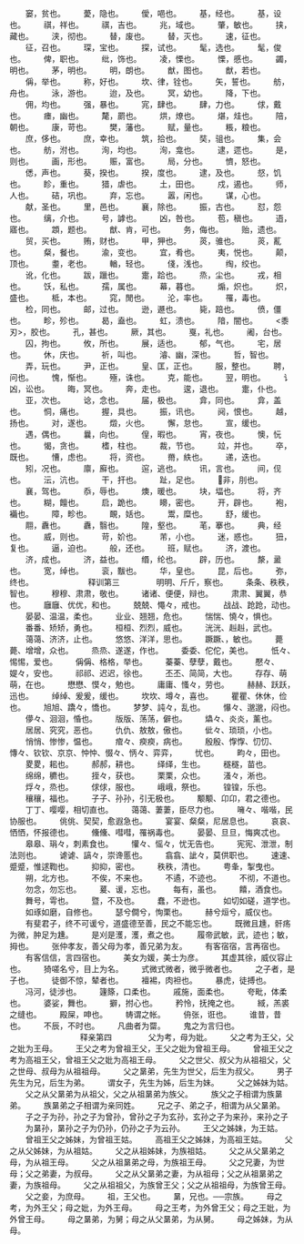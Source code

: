 <!-- { "loadSidebar": true } -->
　　窭，贫也。
　　薆，隐也。
　　僾，唈也。
　　基，经也。
　　基，设也。
　　祺，祥也。
　　祺，吉也。
　　兆，域也。
　　肇，敏也。
　　挟，藏也。
　　浃，彻也。
　　替，废也。
　　替，灭也。
　　速，征也。
　　征，召也。
　　琛，宝也。
　　探，试也。
　　髦，选也。
　　髦，俊也。
　　俾，职也。
　　纰，饰也。
　　凌，慄也。
　　慄，慼也。
　　蠲，明也。
　　茅，明也。
　　明，朗也。
　　猷，图也。
　　猷，若也。
　　偁，举也。
　　称，好也。
　　坎、律，铨也。
　　矢，誓也。
　　舫，舟也。
　　泳，游也。
　　迨，及也。
　　冥，幼也。
　　降，下也。
　　佣，均也。
　　强，暴也。
　　宨，肆也。
　　肆，力也。
　　俅，戴也。
　　瘗，幽也。
　　氂，罽也。
　　烘，燎也。
　　煁，烓也。
　　陪，朝也。
　　康，苛也。
　　樊，藩也。
　　赋，量也。
　　粻，粮也。
　　庶，侈也。
　　庶，幸也。
　　筑，拾也。
　　奘，驵也。
　　集，会也。
　　舫，泭也。
　　洵，均也。
　　洵，龛也。
　　逮，遝也。
　　是，则也。
　　画，形也。
　　赈，富也。
　　局，分也。
　　懠，怒也。
　　僁，声也。
　　葵，揆也。
　　揆，度也。
　　逮，及也。
　　惄，饥也。
　　眕，重也。
　　猎，虐也。
　　土，田也。
　　戍，遏也。
　　师，人也。
　　硈，巩也。
　　弃，忘也。
　　嚣，闲也。
　　谋，心也。
　　献，圣也。
　　里，邑也。
　　襄，除也。
　　振，古也。
　　怼，怨也。
　　缡，介也。
　　号，謼也。
　　凶，咎也。
　　苞，稹也。
　　逜，寤也。
　　顁，题也。
　　猷、肯，可也。
　　务，侮也。
　　贻，遗也。
　　贸，买也。
　　贿，财也。
　　甲，狎也。
　　菼，骓也。
　　菼，薍也。
　　粲，餐也。
　　渝，变也。
　　宜，肴也。
　　夷，悦也。
　　颠，顶也。
　　耋，老也。
　　輶，轻也。
　　俴，浅也。
　　绹，绞也。
　　讹，化也。
　　跋，躐也。
　　疐，跲也。
　　烝，尘也。
　　戎，相也。
　　饫，私也。
　　孺，属也。
　　幕，暮也。
　　煽，炽也。
　　炽，盛也。
　　柢，本也。
　　窕，閒也。
　　沦，率也。
　　罹，毒也。
　　检，同也。
　　邮，过也。
　　逊，遯也。
　　毙，踣也。
　　偾，僵也。
　　畛，殄也。
　　曷，盍也。
　　虹，溃也。
　　隌，闇也。
　　<黍刃>，胶也。
　　孔，甚也。
　　厥，其也。
　　戛，礼也。
　　阇，台也。
　　囚，拘也。
　　攸，所也。
　　展，适也。
　　郁，气也。
　　宅，居也。
　　休，庆也。
　　祈，叫也。
　　濬、幽，深也。
　　哲，智也。
　　弄，玩也。
　　尹，正也。
　　皇、匡，正也。
　　服，整也。
　　聘，问也。
　　愧，惭也。
　　殛，诛也。
　　克，能也。
　　翌，明也。
　　讠凶，讼也。
　　晦，冥也。
　　奔，走也。
　　逡，退也。
　　疐，仆也。
　　亚，次也。
　　谂，念也。
　　届，极也。
　　弇，同也。
　　弇，盖也。
　　恫，痛也。
　　握，具也。
　　振，讯也。
　　阋，恨也。
　　越，扬也。
　　对，遂也。
　　燬，火也。
　　懈，怠也。
　　宣，缓也。
　　遇，偶也。
　　曩，向也。
　　偟，暇也。
　　宵，夜也。
　　懊，忨也。
　　愒，贪也。
　　榰，柱也。
　　裁，节也。
　　竝，并也。
　　卒，既也。
　　慒，虑也。
　　将，资也。
　　黹，紩也。
　　递，迭也。
　　矧，况也。
　　廪，廯也。
　　逭，逃也。
　　讯，言也。
　　间，伣也。
　　沄，沆也。
　　干，扞也。
　　趾，足也。
　　非，刖也。
　　襄，驾也。
　　忝，辱也。
　　燠，暖也。
　　块，堛也。
　　将，齐也。
　　糊，饘也。
　　启，跪也。
　　矏，密也。
　　开，辟也。
　　袍，襺也。
　　障，畛也。
　　靦，姡也。
　　鬻，糜也。
　　舒，缓也。
　　翢，纛也。
　　纛，翳也。
　　隍，壑也。
　　芼，搴也。
　　典，经也。
　　威，则也。
　　苛，妎也。
　　芾，小也。
　　迷，惑也。
　　狃，复也。
　　逼，迫也。
　　般，还也。
　　班，赋也。
　　济，渡也。
　　济，成也。
　　济，益也。
　　缗，纶也。
　　辟，历也。
　　漦，盝也。
　　宽，绰也。
　　衮，黻也。
　　华，皇也。
　　昆，后也。
　　弥，终也。
　　
　　
　　释训第三
　　
　　明明、斤斤，察也。
　　条条、秩秩，智也。
　　穆穆、肃肃，敬也。
　　诸诸、便便，辩也。
　　肃肃、翼翼，恭也。
　　廱廱、优优，和也。
　　兢兢、憴々，戒也。
　　战战、跄跄，动也。
　　晏晏、温温，柔也。
　　业业、翘翘，危也。
　　惴惴、憢々，惧也。
　　番番、矫矫，勇也。
　　桓桓、烈烈，威也。
　　洸洸、赳赳，武也。
　　蔼蔼、济济，止也。
　　悠悠、洋洋，思也。
　　蹶蹶、，敏也。
　　薨薨、增增，众也。
　　烝烝、遂遂，作也。
　　委委、佗佗，美也。
　　忯々、惕惕，爱也。
　　偁偁、格格，举也。
　　蓁蓁、孽孽，戴也。
　　懕々、媞々，安也。
　　祁祁、迟迟，徐也。
　　丕丕、简简，大也。
　　存存、萌萌，在也。
　　懋懋、慔々，勉也。
　　庸庸、慅々，劳也。
　　赫赫、跃跃，迅也。
　　绰绰、爰爰，缓也。
　　坎坎、墫々，喜也。
　　瞿瞿、休休，俭也。
　　旭旭、蹻々，憍也。
　　梦梦、訰々，乱也。
　　懪々、邈邈，闷也。
　　儚々、洄洄，惛也。
　　版版、荡荡，僻也。
　　爞々、炎炎，薰也。
　　居居、究究，恶也。
　　仇仇、敖敖，傲也。
　　佌々、琐琐，小也。
　　悄悄、惨惨，愠也。
　　痯々、瘐瘐，病也。
　　殷殷、惸惸、忉忉、慱々、钦钦、京京、忡忡、惙々、怲々、弈弈，
　　忧也。
　　畇々，田也。
　　畟畟，耜也。
　　郝郝，耕也。
　　绎绎，生也。
　　穟穟，苗也。
　　绵绵，穮也。
　　挃々，获也。
　　栗栗，众也。
　　溞々，淅也。
　　烰々，烝也。
　　俅俅，服也。
　　峨峨，祭也。
　　锽锽，乐也。
　　穰穰，福也。
　　子子、孙孙，引无极也。
　　颙颙、卬卬，君之德也。
　　丁丁、嘤嘤，相切直也。
　　蔼蔼、萋萋，臣尽力也。
　　噰々、喈喈，民协服也。
　　佻佻、契契，愈遐急也。
　　宴宴、粲粲，尼居息也。
　　哀哀、恓恓，怀报德也。
　　儵儵、嘒嘒，罹祸毒也。
　　晏晏、旦旦，悔爽忒也。
　　皋皋、琄々，刺素食也。
　　懽々、愮々，忧无告也。
　　宪宪、泄泄，制法则也。
　　谑谑、謞々，崇谗慝也。
　　翕翕、訿々，莫供职也。
　　速速、蹙蹙，惟逑鞫也。
　　抑抑，密也。
　　秩秩，清也。
　　甹夆，掣曳也。
　　朔，北方也。
　　不俟，不来也。
　　不遹，不迹也。
　　不彻，不道也。
　　勿念，勿忘也。
　　萲、谖，忘也。
　　每有，虽也。
　　饎，酒食也。
　　舞号，雩也。
　　暨，不及也。
　　蠢，不逊也。
　　如切如磋，道学也。
　　如琢如磨，自修也。
　　瑟兮僴兮，恂栗也。
　　赫兮烜兮，威仪也。
　　有斐君子，终不可谖兮，道盛德至善，民之不能忘也。
　　既微且尰，骭疡为微，肿足为尰。
　　是刈是濩，濩，煮之也。
　　履帝武敏，武，迹也；敏，拇也。
　　张仲孝友，善父母为孝，善兄弟为友。
　　有客宿宿，言再宿也。
　　有客信信，言四宿也。
　　美女为媛，美士为彦。
　　其虚其徐，威仪容止也。
　　猗嗟名兮，目上为名。
　　式微式微者，微乎微者也。
　　之子者，是子也。
　　徒御不惊，辇者也。
　　襢裼，肉袒也。
　　暴虎，徒搏也。
　　冯河，徒涉也。
　　籧篨，口柔也。
　　戚施，面柔也。
　　夸毗，体柔也。
　　婆娑，舞也。
　　擗，拊心也。
　　矜怜，抚掩之也。
　　緎，羔裘之缝也。
　　殿屎，呻也。
　　帱谓之帐。
　　侜张，诳也。
　　谁昔，昔也。
　　不辰，不时也。
　　凡曲者为罶。
　　鬼之为言归也。
　　
　　
　　 
　　释亲第四
　　
　　父为考，母为妣。
　　父之考为王父，父之妣为王母。
　　王父之考为曾祖王父，王父之妣为曾祖王母。
　　曾祖王父之考为高祖王父，曾祖王父之妣为高祖王母。
　　父之世父、叔父为从祖祖父，父之世母、叔母为从祖祖母。
　　父之晜弟，先生为世父，后生为叔父。
　　男子先生为兄，后生为弟。
　　谓女子，先生为姊，后生为妹。
　　父之姊妹为姑。
　　父之从父晜弟为从祖父，父之从祖晜弟为族父。
　　族父之子相谓为族晜弟。
　　族晜弟之子相谓为亲同姓。
　　兄之子、弟之子，相谓为从父晜弟。
　　子之子为孙，孙之子为曾孙，曾孙之子为玄孙，玄孙之子为来孙，来孙之子
　　为晜孙，晜孙之子为仍孙，仍孙之子为云孙。
　　王父之姊妹，为王姑。
　　曾祖王父之姊妹，为曾祖王姑。
　　高祖王父之姊妹，为高祖王姑。
　　父之从父姊妹，为从祖姑。
　　父之从祖姊妹，为族祖姑。
　　父之从父晜弟之母，为从祖王母。
　　父之从祖晜弟之母，为族祖王母。
　　父之兄妻，为世母；父之弟妻，为叔母。
　　父之从父晜弟之妻，为从祖母；父之从祖晜弟之妻，为族祖母。
　　父之从祖祖父，为族曾王父；父之从祖祖母，为族曾王母。
　　父之妾，为庶母。
　　祖，王父也。
　　晜，兄也。──宗族。
　　母之考，为外王父；母之妣，为外王母。
　　母之王考，为外曾王父；母之王妣，为外曾王母。
　　母之晜弟，为舅；母之从父晜弟，为从舅。
　　母之姊妹，为从母。
